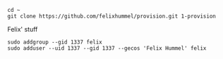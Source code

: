 ```
cd ~
git clone https://github.com/felixhummel/provision.git 1-provision
```

Felix' stuff
```
sudo addgroup --gid 1337 felix
sudo adduser --uid 1337 --gid 1337 --gecos 'Felix Hummel' felix
```
